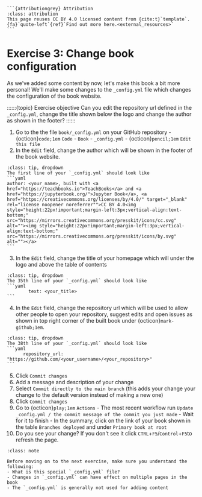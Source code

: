 ````{margin}
```{attributiongrey} Attribution
:class: attribution
This page reuses CC BY 4.0 licensed content from {cite:t}`template`. {fa}`quote-left`{ref}`Find out more here.<external_resources>`
```
````

# Exercise 3: Change book configuration

As we've added some content by now, let's make this book a bit more personal! We'll make some changes to the `_config.yml` file which changes the configuration of the book website. 

::::::{topic} Exercise objective
Can you edit the repository url defined in the `_config.yml`, change the title shown below the logo and change the author as shown in the footer?
::::::

1. Go to the the file `book/_config.yml` on your GitHub repository - {octicon}`code;1em` `Code` - `Book` - `_config.yml` - {octicon}`pencil;1em` `Edit this file`
2. In the `Edit` field, change the author which will be shown in the footer of the book website.
````{admonition} Need some help?
:class: tip, dropdown
The first line of your `_config.yml` should look like
```yaml
author: <your_name>, built with <a href="https://teachbooks.io">TeachBooks</a> and <a href="https://jupyterbook.org/">Jupyter Book</a>, <a href="https://creativecommons.org/licenses/by/4.0/" target="_blank" rel="license noopener noreferrer"">CC BY 4.0<img style="height:22px!important;margin-left:3px;vertical-align:text-bottom;" src="https://mirrors.creativecommons.org/presskit/icons/cc.svg" alt=""><img style="height:22px!important;margin-left:3px;vertical-align:text-bottom;" src="https://mirrors.creativecommons.org/presskit/icons/by.svg" alt=""></a>
```
````
3. In the `Edit` field, change the title of your homepage which will under the logo and above the table of contents
````{admonition} Need some help?
:class: tip, dropdown
The 35th line of your `_config.yml` should look like
```yaml
        text: <your_title>
```
````
4. In the `Edit` field, change the repository url which will be used to allow other people to open your repository, suggest edits and open issues as shown in top right corner of the built book under {octicon}`mark-github;1em`.
````{admonition} Need some help?
:class: tip, dropdown
The 38th line of your `_config.yml` should look like
```yaml
      repository_url: "https://github.com/<your_username>/<your_repository>"
```
````
5. Click `Commit changes`
6. Add a message and description of your change
7. Select `Commit directly to the main branch` (this adds your change your change to the default version instead of making a new one)
8. Click `Commit changes`
9. Go to {octicon}`play;1em` `Actions` - The most recent workflow run `Update _config.yml / the commit message of the commit you just made` - Wait for it to finish - In the summary, click on the link of your book shown in the table `Branches deployed` and under `Primary book at root`
10. Do you see your change? If you don't see it click `CTRL`+`F5`/`Control`+`F5`to refresh the page.

```{admonition} Check your understanding
:class: note

Before moving on to the next exercise, make sure you understand the following:
- What is this special `_config.yml` file?
- Changes in `_config.yml` can have effect on multiple pages in the book
- The `_config.yml` is generally not used for adding content
```
